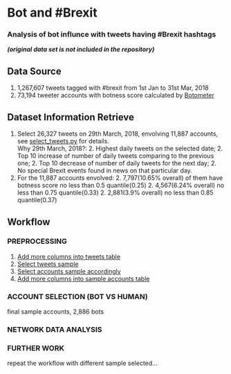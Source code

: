 # Bot and #Brexit
### Analysis of bot influnce with tweets having #Brexit hashtags
***(original data set is not included in the repository)***

## Data Source
1. 1,267,607 tweets tagged with #brexit from 1st Jan to 31st Mar, 2018
1. 73,194 tweeter accounts with botness score calculated by [Botometer](https://botometer.iuni.iu.edu)

## Dataset Information Retrieve

1. Select 26,327 tweets on 29th March, 2018, envolving 11,887 accounts, see [select_tweets.py](select_tweets.py) for details.
<br/>Why 29th March, 2018?:
    2. Highest daily tweets on the selected date;
    2. Top 10 increase of number of daily tweets comparing to the previous one;
    2. Top 10 decrease of number of daily tweets for the next day;
    2. No special Brexit events found in news on that particular day.
1. For the 11,887 accounts envolved:
	2. 7,797(10.65% overall) of them have botness score no less than 0.5 quantile(0.25)
	2. 4,567(6.24% overall) no less than 0.75 quantile(0.33)
	2. 2,881(3.9% overall) no less than 0.85 quantile(0.37)



## Workflow
### PREPROCESSING
1. [Add more columns into tweets table](extend_tweets.py)
1. [Select tweets sample](select_tweets.py)
1. [Select accounts sample accordingly](select_accounts.py)
1. [Add more columns into sample accounts table](extend_accounts.py)

### ACCOUNT SELECTION (BOT VS HUMAN)
final sample accounts, 2,886 bots

### NETWORK DATA ANALYSIS


### FURTHER WORK
repeat the workflow with different sample selected...